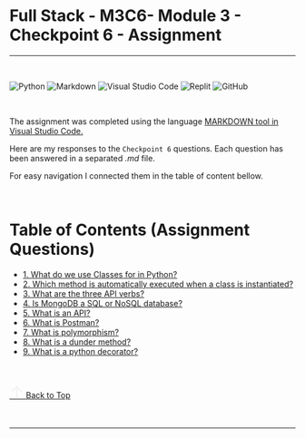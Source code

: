  # Full Stack - M3C6- Module 3 - Checkpoint 6 - Assignment
---------------------------

<br>
<!-- BADGES -->

![Python](https://img.shields.io/badge/python-3670A0?style=for-the-badge&logo=python&logoColor=ffdd54)
![Markdown](https://img.shields.io/badge/markdown-%23000000.svg?style=for-the-badge&logo=markdown&logoColor=white)
![Visual Studio Code](https://img.shields.io/badge/Visual%20Studio%20Code-0078d7.svg?style=for-the-badge&logo=visual-studio-code&logoColor=white)
![Replit](https://img.shields.io/badge/Replit-DD1200?style=for-the-badge&logo=Replit&logoColor=white)
![GitHub](https://img.shields.io/badge/github-%23121011.svg?style=for-the-badge&logo=github&logoColor=white)
 <!-- END OF BADGES -->

<br>



The assignment was completed using the language [MARKDOWN tool in Visual Studio Code.](https://code.visualstudio.com/Docs/languages/markdown)

Here are my responses to the `Checkpoint 6` questions. Each question has been answered in a separated *.md* file. 

For easy navigation I connected them in the table of content bellow.
<br>




<br>

# Table of Contents (Assignment Questions)



<!-- <div id="index"></div> -->

* [1. What do we use Classes for in Python?](01class.md)
* [2. Which method is automatically executed when a class is instantiated?](02init.md)
* [3. What are the three API verbs?](03verbs.md)
* [4. Is MongoDB a SQL or NoSQL database?](04mongodb.md)
* [5. What is an API?](05API.md)
* [6. What is Postman?](06postman.md)
* [7. What is polymorphism?](07polymorphism.md)
* [8. What is a dunder method?](08dunder.md)
* [9. What is a python decorator?](09decorator.md)



<br>



[ <span style="color: #f2f2f2; font-size: 30px;">↑</span>
Back to Top](#full-stack---m3c6--module-3---checkpoint-6---assignment)


<br><hr><br>



